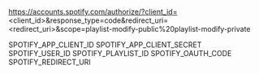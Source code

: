 https://accounts.spotify.com/authorize/?client_id=<client_id>&response_type=code&redirect_uri=<redirect_uri>&scope=playlist-modify-public%20playlist-modify-private

SPOTIFY_APP_CLIENT_ID
SPOTIFY_APP_CLIENT_SECRET
SPOTIFY_USER_ID
SPOTIFY_PLAYLIST_ID
SPOTIFY_OAUTH_CODE
SPOTIFY_REDIRECT_URI
